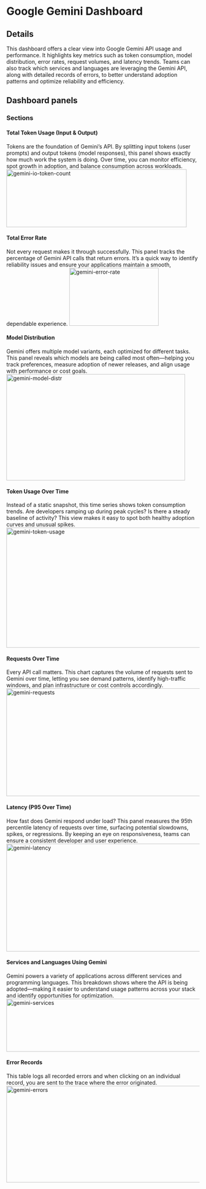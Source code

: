 # Google Gemini Dashboard

## Details

This dashboard offers a clear view into Google Gemini API usage and performance. It highlights key metrics such as token consumption, model distribution, error rates, request volumes, and latency trends. Teams can also track which services and languages are leveraging the Gemini API, along with detailed records of errors, to better understand adoption patterns and optimize reliability and efficiency.


## Dashboard panels

### Sections

#### Total Token Usage (Input & Output)

Tokens are the foundation of Gemini’s API. By splitting input tokens (user prompts) and output tokens (model responses), this panel shows exactly how much work the system is doing. Over time, you can monitor efficiency, spot growth in adoption, and balance consumption across workloads.
<img width="470" height="151" alt="gemini-io-token-count" src="https://github.com/user-attachments/assets/1f13435e-e926-4c70-9e13-804f10f6fc48" />



#### Total Error Rate

Not every request makes it through successfully. This panel tracks the percentage of Gemini API calls that return errors. It’s a quick way to identify reliability issues and ensure your applications maintain a smooth, dependable experience.
<img width="233" height="151" alt="gemini-error-rate" src="https://github.com/user-attachments/assets/3648b04d-3370-41e0-8083-0f3fc93b54ce" />



#### Model Distribution

Gemini offers multiple model variants, each optimized for different tasks. This panel reveals which models are being called most often—helping you track preferences, measure adoption of newer releases, and align usage with performance or cost goals.
<img width="466" height="277" alt="gemini-model-distr" src="https://github.com/user-attachments/assets/d1f90ae7-93e7-484f-88d8-d55a77d8d00e" />


#### Token Usage Over Time

Instead of a static snapshot, this time series shows token consumption trends. Are developers ramping up during peak cycles? Is there a steady baseline of activity? This view makes it easy to spot both healthy adoption curves and unusual spikes.
<img width="683" height="313" alt="gemini-token-usage" src="https://github.com/user-attachments/assets/b316a274-89f5-4452-b2e0-ea81a187a382" />


#### Requests Over Time

Every API call matters. This chart captures the volume of requests sent to Gemini over time, letting you see demand patterns, identify high-traffic windows, and plan infrastructure or cost controls accordingly.
<img width="708" height="281" alt="gemini-requests" src="https://github.com/user-attachments/assets/4f060da9-3297-447c-89b8-730f28e39a47" />


#### Latency (P95 Over Time)

How fast does Gemini respond under load? This panel measures the 95th percentile latency of requests over time, surfacing potential slowdowns, spikes, or regressions. By keeping an eye on responsiveness, teams can ensure a consistent developer and user experience.
<img width="708" height="281" alt="gemini-latency" src="https://github.com/user-attachments/assets/3c909491-7dfd-4a0d-8fcb-2b88cc8ff58d" />


#### Services and Languages Using Gemini

Gemini powers a variety of applications across different services and programming languages. This breakdown shows where the API is being adopted—making it easier to understand usage patterns across your stack and identify opportunities for optimization.
<img width="708" height="138" alt="gemini-services" src="https://github.com/user-attachments/assets/7ef5f513-3581-4966-b1a0-e37b25f801a7" />



#### Error Records

This table logs all recorded errors and when clicking on an individual record, you are sent to the trace where the error originated.
<img width="708" height="252" alt="gemini-errors" src="https://github.com/user-attachments/assets/e9a4c0c1-71f2-4cd5-b565-2a6c93afa975" />








